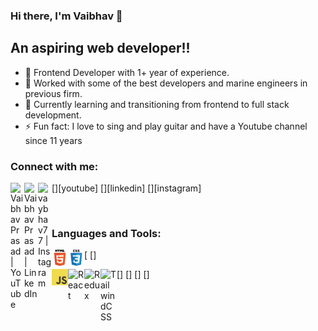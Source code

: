 ### Hi there, I'm Vaibhav 👋

## An aspiring web developer!!

- 🌱 Frontend Developer with 1+ year of experience.
- 👯 Worked with some of the best developers and marine engineers in previous firm.
- 🥅 Currently learning and transitioning from frontend to full stack development.
- ⚡ Fun fact: I love to sing and play guitar and have a Youtube channel since 11 years
### Connect with me:

[<img align="left" alt="Vaibhav Prasad | YouTube" width="22px"  src="https://cdn.worldvectorlogo.com/logos/youtube-3.svg" />][youtube]
[<img align="left" alt="Vaibhav Prasad | LinkedIn" width="22px" src="https://cdn.worldvectorlogo.com/logos/linkedin-icon-2.svg" />][linkedin]
[<img align="left" alt="vaybhav77 | Instagram" width="22px" src="https://cdn.worldvectorlogo.com/logos/instagram-2016-5.svg" />][instagram]

<br />

### Languages and Tools:

[<img align="left" alt="HTML5" width="26px" src="https://raw.githubusercontent.com/github/explore/80688e429a7d4ef2fca1e82350fe8e3517d3494d/topics/html/html.png" />
[<img align="left" alt="CSS3" width="26px" src="https://raw.githubusercontent.com/github/explore/80688e429a7d4ef2fca1e82350fe8e3517d3494d/topics/css/css.png" />]

[<img align="left" alt="JavaScript" width="26px" src="https://raw.githubusercontent.com/github/explore/80688e429a7d4ef2fca1e82350fe8e3517d3494d/topics/javascript/javascript.png" />]
[<img align="left" alt="React" width="26px" src="https://cdn-icons-png.flaticon.com/512/3334/3334886.png" />]
[<img align="left" alt="Redux" width="26px" src="https://w7.pngwing.com/pngs/669/447/png-transparent-redux-react-javascript-freecodecamp-npm-others-miscellaneous-purple-violet-thumbnail.png" />]
[<img align="left" alt="TailwindCSS" width="26px" src="https://upload.wikimedia.org/wikipedia/commons/thumb/d/d5/Tailwind_CSS_Logo.svg/2048px-Tailwind_CSS_Logo.svg.png" />]

